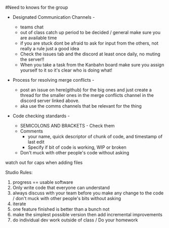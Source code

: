 #Need to knows for the group

- Designated Communication Channels -
  * teams chat
  * out of class catch up period to be decided / general make sure you are available time
  * if you are stuck dont be afraid to ask for input from the others, not really a rule just a good idea
  * Check the issues tab and the discord at least once daily, no muting the server!!
  * When you take a task from the Kanbahn board make sure you assign yourself to it so it's clear who is doing what!
  


- Process for resolving merge conflicts -
  * post an issue on here(github) for the big ones and just create a thread for the smaller ones in the merge conflicts channel in the discord server linked above.
  * aka use the comms channels that be relevant for the thing

- Code checking standards -
  * SEMICOLONS AND BRACKETS - Check them
  * Comments
     * your name, quick descriptor of chunk of code, and timestamp of last edit 
     * Specify if bit of code is working, WIP or broken
  * Don't muck with other people's code without asking

watch out for caps when adding files


Studio Rules:
1) progress == usable software
2) Only write code that everyone can understand
3) always discuss with your team before you make any change to the code / don't muck with other people's bits without asking
4) iterate
5) one feature finished is better than a bunch not
6) make the simplest possible version then add incremental improvements
7) do individual dev work outside of class / Do your homework
